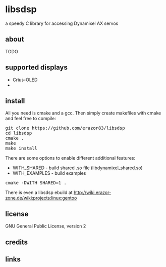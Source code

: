libsdsp
============


a speedy C library for accessing Dynamixel AX servos


about
-------------------------
TODO

supported displays
-------------------------
  * Crius-OLED
  * 

install
-------------------------
All you need is cmake and a gcc. Then simply create makefiles with cmake and feel free to compile:


<pre>
git clone https://github.com/erazor83/libsdsp
cd libsdsp
cmake .
make
make install
</pre>

There are some options to enable different additional features:
  * WITH_SHARED - build shared .so file (libdynamixel_shared.so)
  * WITH_EXAMPLES - build examples

<pre>
cmake -DWITH_SHARED=1 .
</pre>

There is even a libsdsp ebuild at http://wiki.erazor-zone.de/wiki:projects:linux:gentoo

license
-------------------------
GNU General Public License, version 2


credits
-------------------------
  
links
-------------------------
  